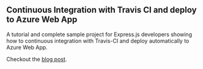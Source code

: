 ## Continuous Integration with Travis CI and deploy to Azure Web App

A tutorial and complete sample project for Express.js developers showing how to continuous integration with Travis-CI and deploy automatically to Azure Web App.

Checkout the [blog post](https://kahwooi.github.io/2016-07-07/expressjs-travis-ci-azure-web-app/). 

